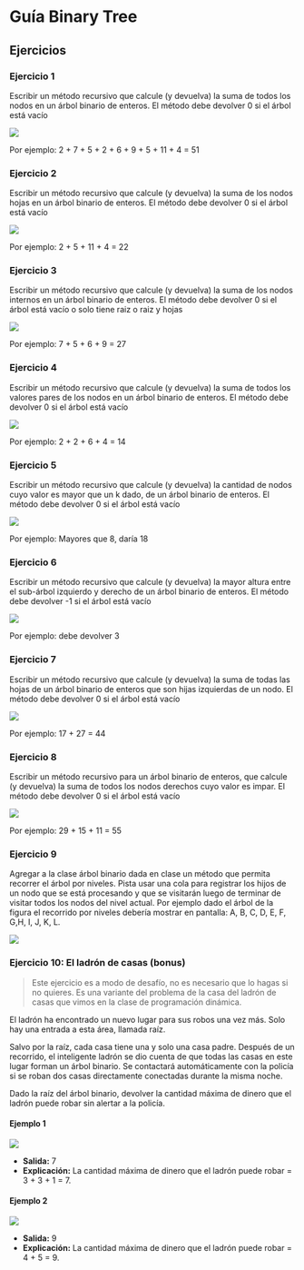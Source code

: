 # Guía Binary Tree
## Ejercicios
### Ejercicio 1
Escribir un método recursivo que calcule (y devuelva) la suma de todos los nodos en un árbol binario de enteros. El método debe devolver 0 si el árbol está vacío

![](imagenes/tree.png)

Por ejemplo: 2 + 7 + 5 + 2 + 6 + 9 + 5 + 11 + 4 =  51

### Ejercicio 2
Escribir un método recursivo que calcule (y devuelva) la suma de los nodos hojas en un árbol binario de enteros. El método debe devolver 0 si el árbol está vacío

![](imagenes/tree.png)

Por ejemplo: 2 + 5 + 11 + 4 =  22

### Ejercicio 3
Escribir un método recursivo que calcule (y devuelva) la suma de los nodos internos en un árbol binario de enteros. El método debe devolver 0 si el árbol está vacío o solo tiene raiz o raiz y hojas

![](imagenes/tree.png)

Por ejemplo: 7 + 5 + 6 + 9 =  27

### Ejercicio 4
Escribir un método recursivo que calcule (y devuelva) la suma de todos los valores pares de los nodos en un árbol binario de enteros. El método debe devolver 0 si el árbol está vacío

![](imagenes/tree.png)

Por ejemplo: 2 + 2 + 6 + 4 =  14

### Ejercicio 5
Escribir un método recursivo que calcule (y devuelva) la cantidad de nodos cuyo valor es mayor que un k dado, de un árbol binario de enteros. El método debe devolver 0 si el árbol está vacío

![](imagenes/tree.png)

Por ejemplo: Mayores que 8, daría 18

### Ejercicio 6
Escribir un método recursivo que calcule (y devuelva) la mayor altura entre el sub-árbol izquierdo y derecho de un árbol binario de enteros. El método debe devolver -1 si el árbol está vacío

![](imagenes/ejer6.jpg)

Por ejemplo: debe devolver 3

### Ejercicio 7
Escribir un método recursivo que calcule (y devuelva) la suma de todas las hojas de un árbol binario de enteros que son hijas izquierdas de un nodo. El método debe devolver 0 si el árbol está vacío

![](imagenes/ejer7.jpg)

Por ejemplo: 17 + 27 = 44

### Ejercicio 8

Escribir un método recursivo para un árbol binario de enteros, que calcule (y devuelva) la suma de todos los nodos derechos cuyo valor es impar. El método debe devolver 0 si el árbol está vacío

![](imagenes/ejer8.jpg)

Por ejemplo: 29 + 15 + 11 = 55

### Ejercicio 9

Agregar a la clase árbol binario dada en clase un método que permita recorrer el árbol por niveles. Pista usar una cola para registrar los hijos de un nodo que se está procesando y que se visitarán luego de terminar de visitar todos los nodos del nivel actual. Por ejemplo dado el árbol de la figura el recorrido por niveles debería mostrar en pantalla: A, B, C, D, E, F, G,H, I, J, K, L.

![](imagenes/ejer9.png)

### Ejercicio 10: El ladrón de casas (bonus)

> Este ejercicio es a modo de desafío, no es necesario que lo hagas si no quieres. Es una variante del problema de la casa del ladrón de casas que vimos en la clase de programación dinámica.

El ladrón ha encontrado un nuevo lugar para sus robos una vez más. Solo hay una entrada a esta área, llamada raíz.

Salvo por la raíz, cada casa tiene una y solo una casa padre. Después de un recorrido, el inteligente ladrón se dio cuenta de que todas las casas en este lugar forman un árbol binario. Se contactará automáticamente con la policía si se roban dos casas directamente conectadas durante la misma noche.

Dado la raíz del árbol binario, devolver la cantidad máxima de dinero que el ladrón puede robar sin alertar a la policía.

#### Ejemplo 1
![](imagenes/rob1-tree.jpg)

- **Salida:** 7
- **Explicación:** La cantidad máxima de dinero que el ladrón puede robar = 3 + 3 + 1 = 7.

#### Ejemplo 2

![](imagenes/rob2-tree.jpg)

- **Salida:** 9
- **Explicación:** La cantidad máxima de dinero que el ladrón puede robar = 4 + 5 = 9.
